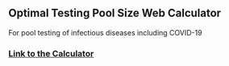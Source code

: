 ## Optimal Testing Pool Size Web Calculator

For pool testing of infectious diseases including COVID-19

### [Link to the Calculator](https://riteshsingh.github.io/poolsize/)
